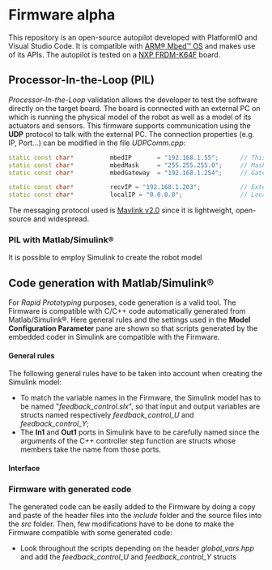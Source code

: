 # Firmware alpha
This repository is an open-source autopilot developed with PlatformIO and Visual Studio Code. It is compatible with [ARM&reg; Mbed&trade; OS](https://os.mbed.com/mbed-os/) and makes use of its APIs. The autopilot is tested on a [NXP FRDM-K64F](https://os.mbed.com/platforms/FRDM-K64F/) board. 
## Processor-In-the-Loop (PIL)
*Processor-In-the-Loop* validation allows the developer to test the software directly on the target board. The board is connected with an external PC on which is running the physical model of the robot as well as a model of its actuators and sensors.
This firmware supports communication using the **UDP** protocol to talk with the external PC. The connection properties (e.g. IP, Port...) can be modified in the file *UDPComm.cpp*:
````c++
static const char*          mbedIP       = "192.168.1.55";      // This board IP seen from the network
static const char*          mbedMask     = "255.255.255.0";     // Mask
static const char*          mbedGateway  = "192.168.1.254";     // Gateway

static const char*          recvIP = "192.168.1.203";           // External PC IP */ "192.168.1.249";
static const char*          localIP = "0.0.0.0";                // Local IP on which the server of the board listens
````
The messaging protocol used is [Mavlink v2.0](https://mavlink.io/en/) since it is lightweight, open-source and widespread.
### PIL with Matlab/Simulink&reg;
It is possible to employ Simulink to create the robot model

## Code generation with Matlab/Simulink&reg;
For *Rapid Prototyping* purposes, code generation is a valid tool. The Firmware is compatible with C/C++ code automatically generated from Matlab/Simulink&reg;. Here general rules and the settings used in the **Model Configuration Parameter** pane are shown so that scripts generated by the embedded coder in Simulink are compatible with the Firmware.
#### General rules
The following general rules have to be taken into account when creating the Simulink model:
* To match the variable names in the Firmware, the Simulink model has to be named "*feedback_control.slx*", so that input and output variables are structs named respectively *feedback_control_U* and *feedback_control_Y*;
* The **In1** and **Out1** ports in Simulink have to be carefully named since the arguments of the C++ controller step function are structs whose members take the name from those ports.
#### Interface

### Firmware with generated code 
The generated code can be easily added to the Firmware by doing a copy and paste of the header files into the *include* folder and the source files into the *src* folder. Then, few modifications have to be done to make the Firmware compatible with some generated code:
* Look throughout the scripts depending on the header *global_vars.hpp* and add the *feedback_control_U* and *feedback_control_Y* structs
